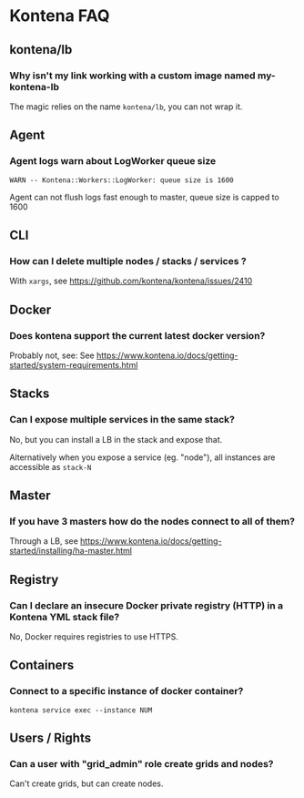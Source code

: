 # Kontena FAQ

## kontena/lb

### Why isn't my link working with a custom image named my-kontena-lb

The magic relies on the name `kontena/lb`, you can not wrap it.

## Agent

### Agent logs warn about LogWorker queue size

`WARN -- Kontena::Workers::LogWorker: queue size is 1600`

Agent can not flush logs fast enough to master, queue size is capped to 1600

## CLI

### How can I delete multiple nodes / stacks / services ?

With `xargs`, see https://github.com/kontena/kontena/issues/2410


## Docker

### Does kontena support the current latest docker version?

Probably not, see: See https://www.kontena.io/docs/getting-started/system-requirements.html

## Stacks

### Can I expose multiple services in the same stack?

No, but you can install a LB in the stack and expose that.

Alternatively when you expose a service (eg. "node"), all instances are accessible as `stack-N`

## Master

### If you have 3 masters how do the nodes connect to all of them?

Through a LB, see https://www.kontena.io/docs/getting-started/installing/ha-master.html

## Registry

### Can I declare an insecure Docker private registry (HTTP) in a Kontena YML stack file?

No, Docker requires registries to use HTTPS.

## Containers

### Connect to a specific instance of docker container?

    kontena service exec --instance NUM

## Users / Rights

### Can a user with "grid_admin" role create grids and nodes?

Can't create grids, but can create nodes.
